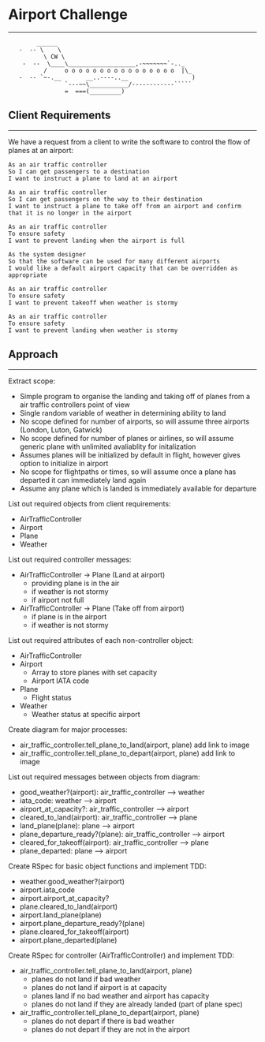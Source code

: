 # Airport Challenge
---------

```
        ______
   -  -- \    \
          \ CW \
    -  --  \____\___________________,-~~~~~~~`-.._
          /     o o o o o o o o o o o o o o o o  |\_
   -  -- `~-.__       __..----..__                  )
                `---~~\___________/------------`````
                =  ===(_________)

```

## Client Requirements
---------

We have a request from a client to write the software to control the flow of planes at an airport:

```
As an air traffic controller
So I can get passengers to a destination
I want to instruct a plane to land at an airport
```
```
As an air traffic controller
So I can get passengers on the way to their destination
I want to instruct a plane to take off from an airport and confirm that it is no longer in the airport
```
```
As an air traffic controller
To ensure safety
I want to prevent landing when the airport is full
```
```
As the system designer
So that the software can be used for many different airports
I would like a default airport capacity that can be overridden as appropriate
```
```
As an air traffic controller
To ensure safety
I want to prevent takeoff when weather is stormy
```
```
As an air traffic controller
To ensure safety
I want to prevent landing when weather is stormy
```

## Approach
---------

Extract scope:
* Simple program to organise the landing and taking off of planes from a air traffic controllers point of view
* Single random variable of weather in determining ability to land
* No scope defined for number of airports, so will assume three airports (London, Luton, Gatwick)
* No scope defined for number of planes or airlines, so will assume generic plane with unlimited avaliablity for initalization
* Assumes planes will be initialized by default in flight, however gives option to initialize in airport
* No scope for flightpaths or times, so will assume once a plane has departed it can immediately land again
* Assume any plane which is landed is immediately available for departure


List out required objects from client requirements:
* AirTrafficController
* Airport
* Plane
* Weather


List out required controller messages:
* AirTrafficController -> Plane (Land at airport)
  - providing plane is in the air
  - if weather is not stormy
  - if airport not full
* AirTrafficController -> Plane (Take off from airport)
  - if plane is in the airport
  - if weather is not stormy


List out required attributes of each non-controller object:
* AirTrafficController
* Airport
  - Array to store planes with set capacity
  - Airport IATA code
* Plane
  - Flight status
* Weather
  - Weather status at specific airport


Create diagram for major processes:
* air_traffic_controller.tell_plane_to_land(airport, plane) add link to image
* air_traffic_controller.tell_plane_to_depart(airport, plane) add link to image


List out required messages between objects from diagram:
* good_weather?(airport): air_traffic_controller --> weather
* iata_code: weather --> airport
* airport_at_capacity?: air_traffic_controller --> airport
* cleared_to_land(airport): air_traffic_controller --> plane
* land_plane(plane): plane --> airport
* plane_departure_ready?(plane): air_traffic_controller --> airport
* cleared_for_takeoff(airport): air_traffic_controller --> plane
* plane_departed: plane --> airport


Create RSpec for basic object functions and implement TDD:
* weather.good_weather?(airport)
* airport.iata_code
* airport.airport_at_capacity?
* plane.cleared_to_land(airport)
* airport.land_plane(plane)
* airport.plane_departure_ready?(plane)
* plane.cleared_for_takeoff(airport)
* airport.plane_departed(plane)

Create RSpec for controller (AirTrafficController) and implement TDD:
* air_traffic_controller.tell_plane_to_land(airport, plane)
  - planes do not land if bad weather
  - planes do not land if airport is at capacity
  - planes land if no bad weather and airport has capacity
  - planes do not land if they are already landed (part of plane spec)
* air_traffic_controller.tell_plane_to_depart(airport, plane)
  - planes do not depart if there is bad weather
  - planes do not depart if they are not in the airport
